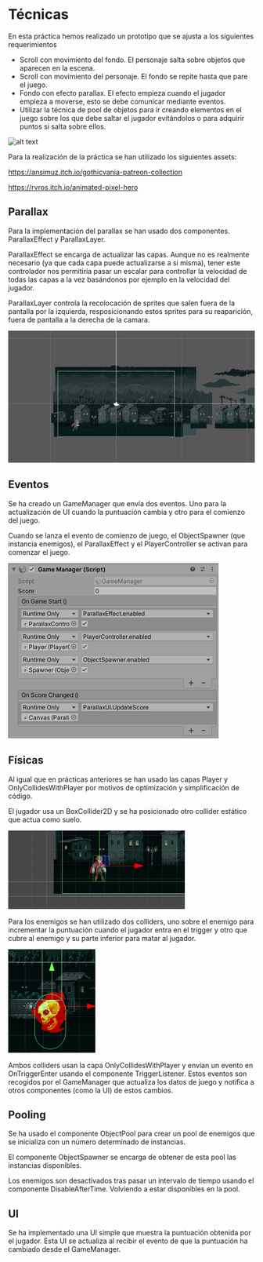 # Técnicas

En esta práctica hemos realizado un prototipo que se ajusta a los siguientes requerimientos
- Scroll con movimiento del fondo. El personaje salta sobre objetos que aparecen en la escena.
- Scroll con movimiento del personaje. El fondo se repite hasta que pare el juego.
- Fondo con efecto parallax. El efecto empieza cuando el jugador empieza a moverse, esto se debe comunicar mediante eventos.
- Utilizar la técnica de pool de objetos para ir creando elementos en el juego sobre los que debe saltar el jugador evitándolos o para adquirir puntos si salta sobre ellos.

![alt text](https://github.com/JosueULL/ull_mdv_fundamentos/blob/master/entrega11/game.gif)

Para la realización de la práctica se han utilizado los siguientes assets:

https://ansimuz.itch.io/gothicvania-patreon-collection

https://rvros.itch.io/animated-pixel-hero

## Parallax

Para la implementación del parallax se han usado dos componentes. ParallaxEffect y ParallaxLayer.

ParallaxEffect se encarga de actualizar las capas. Aunque no es realmente necesario (ya que cada capa puede actualizarse a si misma), tener este controlador nos permitiría pasar un escalar para controllar la velocidad de todas las capas a la vez basándonos por ejemplo en la velocidad del jugador.

ParallaxLayer controla la recolocación de sprites que salen fuera de la pantalla por la izquierda, resposicionando estos sprites para su reaparición, fuera de pantalla a la derecha de la camara.

![alt text](https://github.com/JosueULL/ull_mdv_fundamentos/blob/master/entrega11/parallax.gif)

## Eventos

Se ha creado un GameManager que envía dos eventos. Uno para la actualización de UI cuando la puntuación cambia y otro para el comienzo del juego.

Cuando se lanza el evento de comienzo de juego, el ObjectSpawner (que instancia enemigos), el ParallaxEffect y el PlayerController se activan para comenzar el juego.

![alt text](https://github.com/JosueULL/ull_mdv_fundamentos/blob/master/entrega11/gm.png)

## Físicas

Al igual que en prácticas anteriores se han usado las capas Player y OnlyCollidesWithPlayer por motivos de optimización y simplificación de código.

El jugador usa un BoxCollider2D y se ha posicionado otro collider estático que actua como suelo.

![alt text](https://github.com/JosueULL/ull_mdv_fundamentos/blob/master/entrega11/physics.png)

Para los enemigos se han utilizado dos colliders, uno sobre el enemigo para incrementar la puntuación cuando el jugador entra en el trigger y otro que cubre al enemigo y su parte inferior para matar al jugador. 

![alt text](https://github.com/JosueULL/ull_mdv_fundamentos/blob/master/entrega11/enemy.png)

Ambos colliders usan la capa OnlyCollidesWithPlayer y envían un evento en OnTriggerEnter usando el componente TriggerListener. Estos eventos son recogidos por el GameManager que actualiza los datos de juego y notifica a otros componentes (como la UI) de estos cambios.

## Pooling

Se ha usado el componente ObjectPool para crear un pool de enemigos que se inicializa con un número determinado de instancias.

El componente ObjectSpawner se encarga de obtener de esta pool las instancias disponibles.

Los enemigos son desactivados tras pasar un intervalo de tiempo usando el componente DisableAfterTime. Volviendo a estar disponibles en la pool.

## UI

Se ha implementado una UI simple que muestra la puntuación obtenida por el jugador. Esta UI se actualiza al recibir el evento de que la puntuación ha cambiado desde el GameManager.



